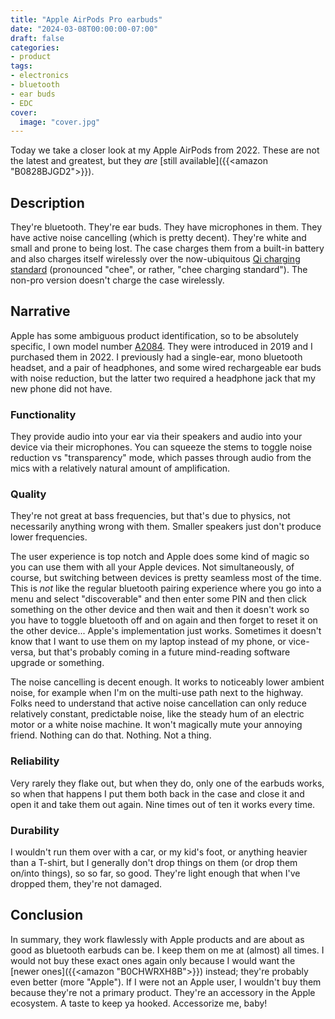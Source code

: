 ```yaml
---
title: "Apple AirPods Pro earbuds"
date: "2024-03-08T00:00:00-07:00"
draft: false
categories:
- product
tags:
- electronics
- bluetooth
- ear buds
- EDC
cover:
  image: "cover.jpg"
---
```


Today we take a closer look at my Apple AirPods from 2022. These are not the latest and greatest, but they *are* [still available]({{<amazon "B0828BJGD2">}}).
<!--more-->
## Description

They're bluetooth. They're ear buds. They have microphones in them. They have active noise cancelling (which is pretty decent). They're white and small and prone to being lost. The case charges them from a built-in battery and also charges itself wirelessly over the now-ubiquitous [Qi charging standard](https://en.wikipedia.org/wiki/Qi_(standard)) (pronounced "chee", or rather, "chee charging standard"). The non-pro version doesn't charge the case wirelessly.

## Narrative

Apple has some ambiguous product identification, so to be absolutely specific, I own model number [A2084](https://support.apple.com/en-us/109525). They were introduced in 2019 and I purchased them in 2022. I previously had a single-ear, mono bluetooth headset, and a pair of headphones, and some wired rechargeable ear buds with noise reduction, but the latter two required a headphone jack that my new phone did not have.

### Functionality

They provide audio into your ear via their speakers and audio into your device via their microphones. You can squeeze the stems to toggle noise reduction vs "transparency" mode, which passes through audio from the mics with a relatively natural amount of amplification.

### Quality

They're not great at bass frequencies, but that's due to physics, not necessarily anything wrong with them. Smaller speakers just don't produce lower frequencies.

The user experience is top notch and Apple does some kind of magic so you can use them with all your Apple devices. Not simultaneously, of course, but switching between devices is pretty seamless most of the time. This is *not* like the regular bluetooth pairing experience where you go into a menu and select "discoverable" and then enter some PIN and then click something on the other device and then wait and then it doesn't work so you have to toggle bluetooth off and on again and then forget to reset it on the other device... Apple's implementation just works. Sometimes it doesn't know that I want to use them on my laptop instead of my phone, or vice-versa, but that's probably coming in a future mind-reading software upgrade or something.

The noise cancelling is decent enough. It works to noticeably lower ambient noise, for example when I'm on the multi-use path next to the highway. Folks need to understand that active noise cancellation can only reduce relatively constant, predictable noise, like the steady hum of an electric motor or a white noise machine. It won't magically mute your annoying friend. Nothing can do that. Nothing. Not a thing.

### Reliability

Very rarely they flake out, but when they do, only one of the earbuds works, so when that happens I put them both back in the case and close it and open it and take them out again. Nine times out of ten it works every time.

### Durability

I wouldn't run them over with a car, or my kid's foot, or anything heavier than a T-shirt, but I generally don't drop things on them (or drop them on/into things), so so far, so good. They're light enough that when I've dropped them, they're not damaged.

## Conclusion

In summary, they work flawlessly with Apple products and are about as good as bluetooth earbuds can be. I keep them on me at (almost) all times. I would not buy these exact ones again only because I would want the [newer ones]({{<amazon "B0CHWRXH8B">}}) instead; they're probably even better (more "Apple"). If I were not an Apple user, I wouldn't buy them because they're not a primary product. They're an accessory in the Apple ecosystem. A taste to keep ya hooked. Accessorize me, baby!


